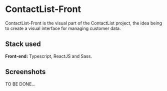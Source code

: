 # ContactList-Front
ContactList-Front is the visual part of the ContactList project, the idea being to create a visual interface for managing customer data.

## Stack used
**Front-end:** Typescript, ReactJS and Sass.

## Screenshots
TO BE DONE...
